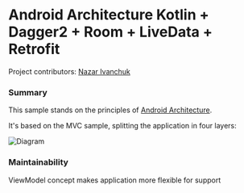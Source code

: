 # Android Architecture Kotlin + Dagger2 + Room + LiveData + Retrofit

Project contributors: [Nazar Ivanchuk](https://goo.gl/1185SB)

### Summary
This sample stands on the principles of [Android Architecture](https://goo.gl/p917KL).

It's based on the MVC sample, splitting the application in four layers:

<img src="https://developer.android.com/topic/libraries/architecture/images/final-architecture.png" alt="Diagram"/>


### Maintainability

ViewModel concept makes application more flexible for support 
